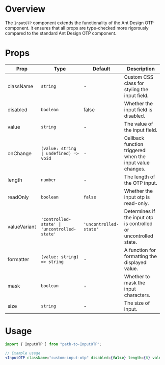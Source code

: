# Overview

The `InputOTP` component extends the functionality of the Ant Design OTP component. It ensures that all props are type-checked more rigorously compared to the standard Ant Design OTP component.

# Props

| Prop         | Type                                         | Default                | Description                                                      |
| ------------ | -------------------------------------------- | ---------------------- | ---------------------------------------------------------------- |
| className    | `string`                                     | -                      | Custom CSS class for styling the input field.                    |
| disabled     | `boolean`                                    | false                  | Whether the input field is disabled.                             |
| value        | `string`                                     | -                      | The value of the input field.                                    |
| onChange     | `(value: string \| undefined) => void`       | -                      | Callback function triggered when the input value changes.        |
| length       | `number`                                     | -                      | The length of the OTP input.                                     |
| readOnly     | `boolean`                                    | `false`                | Whether the input otp is read-only.                              |
| valueVariant | `'controlled-state' \| 'uncontrolled-state'` | `'uncontrolled-state'` | Determines if the input otp is controlled or uncontrolled state. |
| formatter    | `(value: string) => string`                  | -                      | A function for formatting the displayed value.                   |
| mask         | `boolean`                                    | -                      | Whether to mask the input characters.                            |
| size         | `string`                                     | -                      | The size of input.                                               |

# Usage

```jsx
import { InputOTP } from "path-to-InputOTP";

// Example usage
<InputOTP className="custom-input-otp" disabled={false} length={6} value="123456" onChange={(value) => console.log(value)} formatter={(value) => value.replace(/./g, "*")} mask />;
```
